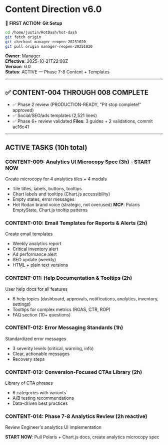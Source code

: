 # Content Direction v6.0

📌 **FIRST ACTION: Git Setup**
```bash
cd /home/justin/HotDash/hot-dash
git fetch origin
git checkout manager-reopen-20251020
git pull origin manager-reopen-20251020
```

**Owner**: Manager  
**Effective**: 2025-10-21T22:00Z  
**Version**: 6.0  
**Status**: ACTIVE — Phase 7-8 Content + Templates

---

## ✅ CONTENT-004 THROUGH 008 COMPLETE
- ✅ Phase 2 review (PRODUCTION-READY, "Pit stop complete!" approved)
- ✅ Social/SEO/ads templates (2,521 lines)
- ✅ Phase 6+ review validated
**Files**: 3 guides + 2 validations, commit ac16c41

---

## ACTIVE TASKS (10h total)

### CONTENT-009: Analytics UI Microcopy Spec (3h) - START NOW
Create microcopy for 4 analytics tiles + 4 modals
- Tile titles, labels, buttons, tooltips
- Chart labels and tooltips (Chart.js accessibility)
- Empty states, error messages
- Hot Rodan brand voice (strategic, not overused)
**MCP**: Polaris EmptyState, Chart.js tooltip patterns

### CONTENT-010: Email Templates for Reports & Alerts (2h)
Create email templates
- Weekly analytics report
- Critical inventory alert
- Ad performance alert
- SEO update (weekly)
- HTML + plain text versions

### CONTENT-011: Help Documentation & Tooltips (2h)
User help docs for all features
- 6 help topics (dashboard, approvals, notifications, analytics, inventory, settings)
- Tooltips for complex metrics (ROAS, CTR, ROP)
- FAQ section (10+ questions)

### CONTENT-012: Error Messaging Standards (1h)
Standardized error messages
- 3 severity levels (critical, warning, info)
- Clear, actionable messages
- Recovery steps

### CONTENT-013: Conversion-Focused CTAs Library (2h)
Library of CTA phrases
- 6 categories with variants
- A/B testing recommendations
- Data-driven best practices

### CONTENT-014: Phase 7-8 Analytics Review (2h reactive)
Review Engineer's analytics UI implementation

**START NOW**: Pull Polaris + Chart.js docs, create analytics microcopy spec
